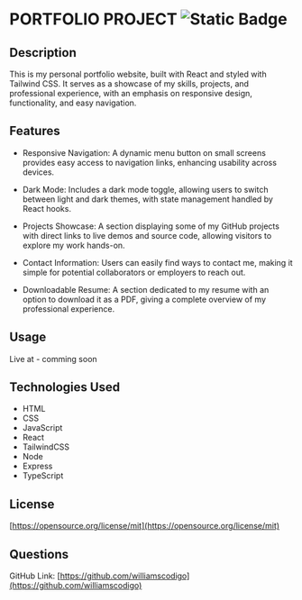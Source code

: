 # PORTFOLIO PROJECT ![Static Badge](https://img.shields.io/badge/license-MIT-blue)

## Description

This is my personal portfolio website, built with React and styled with Tailwind CSS. It serves as a showcase of my skills, projects, and professional experience, with an emphasis on responsive design, functionality, and easy navigation.


## Features

- Responsive Navigation: A dynamic menu button on small screens provides easy access to navigation links, enhancing usability across devices.

- Dark Mode: Includes a dark mode toggle, allowing users to switch between light and dark themes, with state management handled by React hooks.

- Projects Showcase: A section displaying some of my GitHub projects with direct links to live demos and source code, allowing visitors to explore my work hands-on.

- Contact Information: Users can easily find ways to contact me, making it simple for potential collaborators or employers to reach out.

- Downloadable Resume: A section dedicated to my resume with an option to download it as a PDF, giving a complete overview of my professional experience.

## Usage

Live at - comming soon



## Technologies Used

- HTML
- CSS
- JavaScript
- React
- TailwindCSS
- Node
- Express
- TypeScript

## License
[https://opensource.org/license/mit](https://opensource.org/license/mit)



## Questions
GitHub Link: [https://github.com/williamscodigo](https://github.com/williamscodigo)
